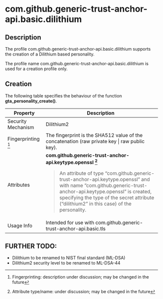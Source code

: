 # com.github.generic-trust-anchor-api.basic.dilithium

## Description
The profile com.github.generic-trust-anchor-api.basic.dilithium supports the creation of a Dilithium based personality.

The profile name com.github.generic-trust-anchor-api.basic.dilithium is used for a creation profile only.

## Creation
The following table specifies the behaviour of the function **gta_personality_create()**.

| **Property** | **Description** |
| ------------ | ----------------|
| Security Mechanism | Dilithium2 |
| Fingerprinting [^1] | The fingerprint is the SHA512 value of the concatenation (raw private key \| raw public key). |
| Attributes | **com.github.generic-trust-anchor-api.keytype.openssl [^2]**<BR><blockquote>An attribute of type “com.github.generic-trust-anchor-api.keytype.openssl” and with name ”com.github.generic-trust-anchor-api.keytype.openssl” is created, specifying the type of the secret attribute (“dilithium2” in this case) of the personality. </blockquote>|
| Usage Info | Intended for use with com.github.generic-trust-anchor-api.basic.tls |

[^1]: Fingerprinting: description under discussion; may be changed in the future
[^2]: Attribute type/name: under discussion; may be changed in the future

## FURTHER TODO:
- Dilithium to be renamed to NIST final standard (ML-DSA)
- Dilithium2 security level to be renamed to ML-DSA-44

